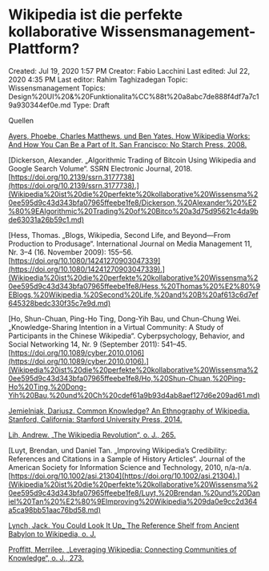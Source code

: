 # Wikipedia ist die perfekte kollaborative Wissensmanagement-Plattform?

Created: Jul 19, 2020 1:57 PM
Creator: Fabio Lacchini
Last edited: Jul 22, 2020 4:35 PM
Last editor: Rahim Taghizadegan
Topic: Wissensmanagement
Topics: Design%20UI%20&%20Funktionalita%CC%88t%20a8abc7de888f4df7a7c19a930344ef0e.md
Type: Draft

Quellen

[Ayers, Phoebe, Charles Matthews, und Ben Yates. How Wikipedia Works: And How You Can Be a Part of It. San Francisco: No Starch Press, 2008.](Wikipedia%20ist%20die%20perfekte%20kollaborative%20Wissensma%20ee595d9c43d343bfa07965ffeebe1fe8/Ayers,%20Phoebe,%20Charles%20Matthews,%20und%20Ben%20Yates%20How%20ee98017890224c53942925634fb674cf.md)

[Dickerson, Alexander. „Algorithmic Trading of Bitcoin Using Wikipedia and Google Search Volume“. SSRN Electronic Journal, 2018. [https://doi.org/10.2139/ssrn.3177738](https://doi.org/10.2139/ssrn.3177738).](Wikipedia%20ist%20die%20perfekte%20kollaborative%20Wissensma%20ee595d9c43d343bfa07965ffeebe1fe8/Dickerson,%20Alexander%20%E2%80%9EAlgorithmic%20Trading%20of%20Bitco%20a3d75d95621c4da9bde63031a26b59c1.md)

[Hess, Thomas. „Blogs, Wikipedia, Second Life, and Beyond—From Production to Produsage“. International Journal on Media Management 11, Nr. 3–4 (16. November 2009): 155–56. [https://doi.org/10.1080/14241270903047339](https://doi.org/10.1080/14241270903047339).](Wikipedia%20ist%20die%20perfekte%20kollaborative%20Wissensma%20ee595d9c43d343bfa07965ffeebe1fe8/Hess,%20Thomas%20%E2%80%9EBlogs,%20Wikipedia,%20Second%20Life,%20and%20B%20af613c6d7ef645328bedc330f35c7e9d.md)

[Ho, Shun-Chuan, Ping-Ho Ting, Dong-Yih Bau, und Chun-Chung Wei. „Knowledge-Sharing Intention in a Virtual Community: A Study of Participants in the Chinese Wikipedia“. Cyberpsychology, Behavior, and Social Networking 14, Nr. 9 (September 2011): 541–45. [https://doi.org/10.1089/cyber.2010.0106](https://doi.org/10.1089/cyber.2010.0106).](Wikipedia%20ist%20die%20perfekte%20kollaborative%20Wissensma%20ee595d9c43d343bfa07965ffeebe1fe8/Ho,%20Shun-Chuan,%20Ping-Ho%20Ting,%20Dong-Yih%20Bau,%20und%20Ch%20cdef61a9b93d4ab8aef127d6e209ad61.md)

[Jemielniak, Dariusz. Common Knowledge? An Ethnography of Wikipedia. Stanford, California: Stanford University Press, 2014.](Wikipedia%20ist%20die%20perfekte%20kollaborative%20Wissensma%20ee595d9c43d343bfa07965ffeebe1fe8/Jemielniak,%20Dariusz%20Common%20Knowledge%20An%20Ethnograph%20c6fcc1e347d547e0a57765bf9f3dbe4d.md)

[Lih, Andrew. „The Wikipedia Revolution“, o. J., 265.](Wikipedia%20ist%20die%20perfekte%20kollaborative%20Wissensma%20ee595d9c43d343bfa07965ffeebe1fe8/Lih,%20Andrew%20%E2%80%9EThe%20Wikipedia%20Revolution%E2%80%9C,%20o%20J%20,%20265%2006af06d5a131449da7df96619922132d.md)

[Luyt, Brendan, und Daniel Tan. „Improving Wikipedia’s Credibility: References and Citations in a Sample of History Articles“. Journal of the American Society for Information Science and Technology, 2010, n/a-n/a. [https://doi.org/10.1002/asi.21304](https://doi.org/10.1002/asi.21304).](Wikipedia%20ist%20die%20perfekte%20kollaborative%20Wissensma%20ee595d9c43d343bfa07965ffeebe1fe8/Luyt,%20Brendan,%20und%20Daniel%20Tan%20%E2%80%9EImproving%20Wikipedia%209da0e9cc2d364a5ca98bb51aac76bd58.md)

[Lynch, Jack. You Could Look It Up_ The Reference Shelf from Ancient Babylon to Wikipedia, o. J.](Wikipedia%20ist%20die%20perfekte%20kollaborative%20Wissensma%20ee595d9c43d343bfa07965ffeebe1fe8/Lynch,%20Jack%20You%20Could%20Look%20It%20Up_%20The%20Reference%20Sh%20c71fb2a1c8dc44c2a7561d8bcdc25ddc.md)

[Proffitt, Merrilee. „Leveraging Wikipedia: Connecting Communities of Knowledge“, o. J., 273.](Wikipedia%20ist%20die%20perfekte%20kollaborative%20Wissensma%20ee595d9c43d343bfa07965ffeebe1fe8/Proffitt,%20Merrilee%20%E2%80%9ELeveraging%20Wikipedia%20Connectin%20f65806640a0943258b2a5ea495be18d6.md)